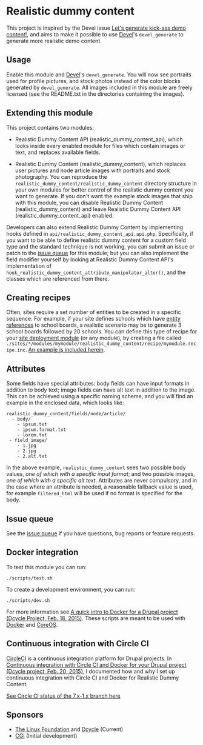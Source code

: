 Realistic dummy content
=======================

This project is inspired by the Devel issue [Let's generate kick-ass demo content!](https://drupal.org/node/1748302), and aims to make it possible to use [Devel](https://drupal.org/project/devel)'s `devel_generate` to generate more realistic demo content.

Usage
-----

Enable this module and [Devel](https://drupal.org/project/devel)'s `devel_generate`. You will now see portraits used for profile pictures, and stock photos instead of the color blocks generated by `devel_generate`. All images included in this module are freely licensed (see the README.txt in the directories containing the images).

Extending this module
---------------------

This project contains two modules:

 * Realistic Dummy Content API (realistic\_dummy\_content\_api), which looks inside every enabled module for files which contain images or text, and replaces available fields.

 * Realistic Dummy Content (realistic\_dummy\_content), which replaces user pictures and node article images with portraits and stock photography. You can reproduce the `realistic_dummy_content/realistic_dummy_content` directory structure in your own modules for better control of the realistic dummy content you want to generate. If you don't want the example stock images that ship with this module, you can disable Realistic Dummy Content (realistic\_dummy\_content) and leave Realistic Dummy Content API (realistic\_dummy\_content\_api) enabled.

Developers can also extend Realistic Dummy Content by implementing hooks defined in `api/realistic_dummy_content_api.api.php`. Specifically, if you want to be able to define realistic dummy content for a custom field type and the standard technique is not working, you can submit an issue or patch to the [issue queue](https://drupal.org/project/issues/2253941?categories=All) for this module; but you can also implement the field modifier yourself by looking at Realistic Dummy Content API's implementation of `hook_realistic_dummy_content_attribute_manipulator_alter()`, and the classes which are referenced from there.

Creating recipes
----------------

Often, sites require a set number of entities to be created in a specific sequence. For example, if your site defines schools which have [entity references](https://www.drupal.org/project/entityreference) to school boards, a realistic scenario may be to generate 3 school boards followed by 20 schools. You can define this type of recipe for your [site deployment module](http://dcycleproject.org/blog/44/what-site-deployment-module) (or any module), by creating a file called `./sites/*/modules/mymodule/realistic_dummy_content/recipe/mymodule.recipe.inc`. [An example is included herein](http://cgit.drupalcode.org/realistic_dummy_content/tree/realistic_dummy_content/recipe/realistic_dummy_content.recipe.inc).

Attributes
----------

Some fields have special attributes: body fields can have input formats in addition to body text; image fields can have alt text in addition to the image. This can be achieved using a specific naming scheme, and you will find an example in the enclosed data, which looks like:

    realistic_dummy_content/fields/node/article/
      - body/
        - ipsum.txt
        - ipsum.format.txt
        - lorem.txt
     - field_image/
        - 1.jpg
        - 2.jpg
        - 2.alt.txt

In the above example, `realistic_dummy_content` sees two possible body values, _one of which with a specific input format_; and two possible images, _one of which with a specific alt text_. Attributes are never compulsory, and in the case where an attribute is needed, a reasonable fallback value is used, for example `filtered_html` will be used if no format is specified for the body.

Issue queue
----------

See the [issue queue](https://drupal.org/project/issues/2253941?categories=All) if you have questions, bug reports or feature requests.

Docker integration
--------

To test this module you can run:

    ./scripts/test.sh

To create a development environment, you can run:

    ./scripts/dev.sh

For more information see [A quick intro to Docker for a Drupal project (Dcycle Project, Feb. 18, 2015)](http://dcycleproject.org/blog/91/quick-intro-docker-drupal-project). These scripts are meant to be used with [Docker](https://www.docker.com) and [CoreOS](https://coreos.com).

Continuous integration with Circle CI
-----

[CircleCI](https://circleci.com/gh/alberto56/realistic_dummy_content) is a continuous integration platform for Drupal projects. In [Continuous integration with Circle CI and Docker for your Drupal project (Dcycle project, Feb. 20, 2015)](http://dcycleproject.org/blog/92/continuous-integration-circle-ci-and-docker-your-drupal-project), I documented how and why I set up continuous integration with Circle CI and Docker for Realistic Dummy Content.

[See Circle CI status of the 7.x-1.x branch here](https://circleci.com/gh/alberto56/realistic_dummy_content/tree/7.x-1.x)

Sponsors
--------

 * [The Linux Foundation](http://www.linuxfoundation.org/) and [Dcycle](http://dcycleproject.org) (Current)
 * [CGI](http://cgi.com/) (Initial development)
